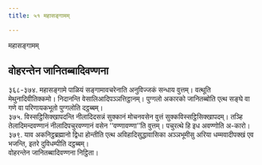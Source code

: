 ```yaml
---
title: ५१ महासङ्गामम्

---
```

महासङ्गामम्  


## वोहरन्तेन जानितब्बादिवण्णना

३६८-३७४. महासङ्गामे पाळियं सङ्गामावचरेनाति अनुविज्जकं सन्धाय वुत्तम्। वत्थूति मेथुनादिवीतिक्कमो। निदानन्ति वेसालिआदिपञ्ञत्तिट्ठानम्। पुग्गलो अकारको जानितब्बोति एत्थ सङ्घे वा गणे वा परिणायकभूतो पुग्गलोति दट्ठब्बम्।  
३७५. विस्सट्ठिसिक्खापदन्ति नीलादिदसन्नं सुक्कानं मोचनवसेन वुत्तं सुक्कविस्सट्ठिसिक्खापदम्। तञ्हि तेलादिमन्दवण्णानं नीलादिपचुरवण्णानं वसेन ‘‘वण्णावण्णा’’ति वुत्तम्। पचुरत्थे हि इध अवण्णोति अ-कारो।  
३७९. याव अकनिट्ठब्रह्मानो द्विधा होन्तीति एत्थ अविहादिसुद्धावासिका अञ्ञभूमीसु अरिया धम्मवादीपक्खं एव भजन्ति, इतरे दुविधम्पीति दट्ठब्बम्।  
वोहरन्तेन जानितब्बादिवण्णना निट्ठिता।  